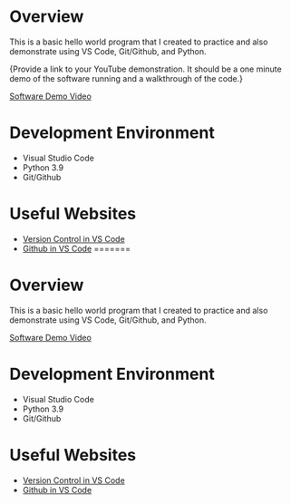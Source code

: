 
# Overview

This is a basic hello world program that I created to practice and also demonstrate using VS Code, Git/Github, and Python.

{Provide a link to your YouTube demonstration.  It should be a one minute demo of the software running and a walkthrough of the code.}

[Software Demo Video](http://youtube.link.goes.here)

# Development Environment

* Visual Studio Code
* Python 3.9
* Git/Github

# Useful Websites

* [Version Control in VS Code](https://code.visualstudio.com/docs/editor/versioncontrol)
* [Github in VS Code](https://code.visualstudio.com/docs/editor/github)
=======
# Overview

This is a basic hello world program that I created to practice and also demonstrate using VS Code, Git/Github, and Python.

[Software Demo Video](https://youtu.be/pniy_lxx2-M)

# Development Environment

* Visual Studio Code
* Python 3.9
* Git/Github

# Useful Websites

* [Version Control in VS Code](https://code.visualstudio.com/docs/editor/versioncontrol)
* [Github in VS Code](https://code.visualstudio.com/docs/editor/github)

